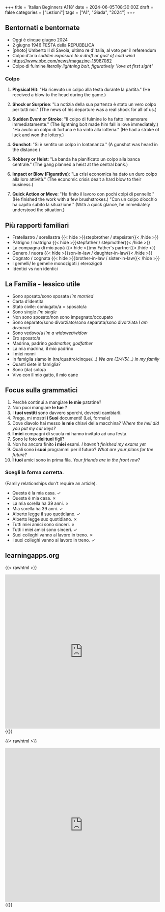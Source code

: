 
+++
title = 'Italian Beginners A118'
date = 2024-06-05T08:30:00Z
draft = false
categories = ["Lezioni"]
tags = ["A1", "Giada", "2024"]
+++

## Bentornati e bentornate

- Oggi è cinque giugno 2024
- 2 giugno 1946 FESTA della REPUBBLICA
- [photo] Umberto II di Savoia, ultimo re d'Italia, al voto per il referendum
- Colpo d'aria *sudden exposure to a draft or gust of cold wind*
- https://www.bbc.com/news/magazine-15987082
- Colpo di fulmine *literally lightning bolt, figuratively "love at first sight"*


### Colpo

1. **Physical Hit**: "Ha ricevuto un colpo alla testa durante la partita." (He received a blow to the head during the game.)

2. **Shock or Surprise**: "La notizia della sua partenza è stato un vero colpo per tutti noi." (The news of his departure was a real shock for all of us.)

3. **Sudden Event or Stroke**: "Il colpo di fulmine lo ha fatto innamorare immediatamente." (The lightning bolt made him fall in love immediately.)
   "Ha avuto un colpo di fortuna e ha vinto alla lotteria." (He had a stroke of luck and won the lottery.)

4. **Gunshot**: "Si è sentito un colpo in lontananza." (A gunshot was heard in the distance.)

5. **Robbery or Heist**: "La banda ha pianificato un colpo alla banca centrale." (The gang planned a heist at the central bank.)

6. **Impact or Blow (Figurative)**: "La crisi economica ha dato un duro colpo alla loro attività." (The economic crisis dealt a hard blow to their business.)

7. **Quick Action or Move**: "Ha finito il lavoro con pochi colpi di pennello." (He finished the work with a few brushstrokes.) "Con un colpo d’occhio ha capito subito la situazione." (With a quick glance, he immediately understood the situation.)

## Più rapporti familiari

- Fratellastro / sorellastra {{< hide >}}stepbrother / stepsister{{< /hide >}}
- Patrigno / matrigna {{< hide >}}stepfather / stepmother{{< /hide >}}
- La compagna di mio papà {{< hide >}}my Father's partner{{< /hide >}}
- Genero / nuora {{< hide >}}son-in-law / daughter-in-law{{< /hide >}}
- Cognato / cognata {{< hide >}}brother-in-law / sister-in-law{{< /hide >}}
- I gemelli/ le gemelle monozigoti / eterozigoti
- Identici vs non identici

## La Familia - lessico utile

- Sono sposato/sono sposata *I’m married*
- Carta d’identità
- Stato civile: coniugato/a = sposato/a
- Sono single *I’m single*
- Non sono sposato/non sono impegnato/occupato
- Sono separato/sono divorziato/sono separata/sono divorziata *I am divorced*
- Sono vedovo/a *I'm a widower/widow*
- Ero sposato/a
- Madrina, padrino *godmother, godfather*
- La mia madrina, il mio padrino
- I miei nonni
- In famiglia siamo in (tre/quattro/cinque/...) *We are (3/4/5/...) in my family*
- Quanti siete in famiglia?
- Sono (da) solo/a
- Vivo con il mio gatto, il mio cane

## Focus sulla grammatici

1. Perché continui a mangiare **le mie** patatine?
2. Non puoi mangiare **le tue** ?
3. I **tuoi vestiti** sono davvero sporchi, dovresti cambiarli.
4. Prego, mi mostri **i Suoi** documenti! (Lei, formale)
5. Dove diavolo hai messo **le mie** chiavi della macchina? *Where the hell did you put my car keys?*
6. **I miei** compagni di scuola mi hanno invitato ad una festa.
7. Sono le foto **dei tuoi** figli?
8. Non ho ancora finito **i miei** esami. *I haven't finished my exams yet*
9. Quali sono **i suoi** programmi per il futuro? *What are your plans for the future?*
10. **I tuoi** amici sono in prima fila. *Your friends are in the front row?*

### Scegli la forma corretta.

(Family relationships don't require an article).

- Questa è la mia casa. &check;
- Questa è mia casa. &#10007;
- La mia sorella ha 39 anni. &#10007;
- Mia sorella ha 39 anni. &check;
- Alberto legge il suo quotidiano. &check;
- Alberto legge suo quotidiano. &#10007;
- Tutti miei amici sono sinceri. &#10007;
- Tutti i miei amici sono sinceri. &check;
- Suoi colleghi vanno al lavoro in treno. &#10007;
- I suoi colleghi vanno al lavoro in treno. &check;

## learningapps.org

{{< rawhtml >}}
<iframe src="https://learningapps.org/watch?v=pejb10sgn21" style="border:0px;width:100%;height:500px" allowfullscreen="true" webkitallowfullscreen="true" mozallowfullscreen="true"></iframe>
{{</ rawhtml >}}

{{< rawhtml >}}
<iframe src="https://learningapps.org/watch?v=pehg955t321" style="border:0px;width:100%;height:500px" allowfullscreen="true" webkitallowfullscreen="true" mozallowfullscreen="true"></iframe>
{{</ rawhtml >}}

